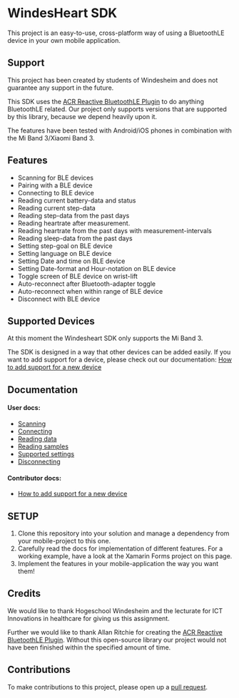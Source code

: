 
# WindesHeart SDK

This project is an easy-to-use, cross-platform way of using a BluetoothLE device in your own mobile application.  

## Support

This project has been created by students of Windesheim and does not guarantee any support in the future.  

This SDK uses the [ACR Reactive BluetoothLE Plugin](https://github.com/aritchie/bluetoothle) to do anything BluetoothLE related. Our project only supports versions that are supported by this library, because we depend heavily upon it.

The features have been tested with Android/iOS phones in combination with the Mi Band 3/Xiaomi Band 3.  

## Features

* Scanning for BLE devices
* Pairing with a BLE device
* Connecting to BLE device
* Reading current battery-data and status
* Reading current step-data
* Reading step-data from the past days
* Reading heartrate after measurement.
* Reading heartrate from the past days with measurement-intervals
* Reading sleep-data from the past days
* Setting step-goal on BLE device
* Setting language on BLE device
* Setting Date and time on BLE device
* Setting Date-format and Hour-notation on BLE device
* Toggle screen of BLE device on wrist-lift
* Auto-reconnect after Bluetooth-adapter toggle
* Auto-reconnect when within range of BLE device
* Disconnect with BLE device

## Supported Devices

At this moment the Windesheart SDK only supports the Mi Band 3. 

The SDK is designed in a way that other devices can be added easily. If you want to add support for a device, please check out our documentation: [How to add support for a new device](https://bitbucket.org/ictinnovaties-zorg/openwindesheart/src/master/README-SupportNewDevice.md)

## Documentation

#### User docs:
* [Scanning](https://bitbucket.org/ictinnovaties-zorg/openwindesheart/src/master/README-Scanning.md)  
* [Connecting](https://bitbucket.org/ictinnovaties-zorg/openwindesheart/src/master/README-Connecting.md)  
* [Reading data](https://bitbucket.org/ictinnovaties-zorg/openwindesheart/src/master/README-Readingdata.md)
* [Reading samples](https://bitbucket.org/ictinnovaties-zorg/openwindesheart/src/master/README-Samples.md)
* [Supported settings](https://bitbucket.org/ictinnovaties-zorg/openwindesheart/src/master/README-Settings.md)
* [Disconnecting](https://bitbucket.org/ictinnovaties-zorg/openwindesheart/src/master/README-Disconnecting.md)

#### Contributor docs:
* [How to add support for a new device](https://bitbucket.org/ictinnovaties-zorg/openwindesheart/src/master/README-SupportNewDevice.md)

## SETUP  

1.  Clone this repository into your solution and manage a dependency from your mobile-project to this one.  
2.  Carefully read the docs for implementation of different features. For a working example, have a look at the Xamarin Forms project on this page.
3.  Implement the features in your mobile-application the way you want them!

## Credits

We would like to thank Hogeschool Windesheim and the lecturate for ICT Innovations in healthcare for giving us this assignment.  

Further we would like to thank Allan Ritchie for creating the [ACR Reactive BluetoothLE Plugin](https://github.com/aritchie/bluetoothle). Without this open-source library our project would not have been finished within the specified amount of time.

## Contributions

To make contributions to this project, please open up a [pull request](https://bitbucket.org/ictinnovaties-zorg/openwindesheart/pull-requests/new).
